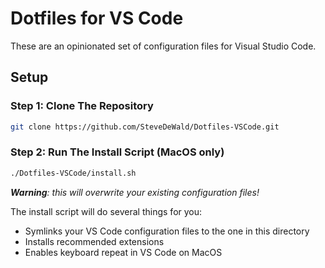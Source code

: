 # Dotfiles for VS Code

These are an opinionated set of configuration files for Visual Studio Code.

## Setup

### Step 1: Clone The Repository

```bash
git clone https://github.com/SteveDeWald/Dotfiles-VSCode.git
```

### Step 2: Run The Install Script (MacOS only)

```bash
./Dotfiles-VSCode/install.sh
```

_**Warning**: this will overwrite your existing configuration files!_

The install script will do several things for you:

- Symlinks your VS Code configuration files to the one in this directory
- Installs recommended extensions
- Enables keyboard repeat in VS Code on MacOS
